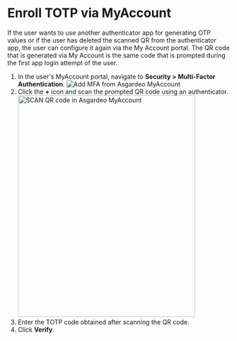 # Enroll TOTP via MyAccount
If the user wants to use another authenticator app for generating OTP values or if the user has deleted the scanned QR from the authenticator app, the user can configure it again via the My Account portal. The QR code that is generated via My Account is the same code that is prompted during the first app login attempt of the user.
 
1. In the user's MyAccount portal, navigate to **Security > Multi-Factor Authentication**.
    <img :src="$withBase('/assets/img/guides/mfa/totp/mfa-via-myaccount.png')" alt="Add MFA from Asgardeo MyAccount">
2. Click the **+** icon and scan the prompted QR code using an authenticator.
    <img :src="$withBase('/assets/img/guides/mfa/totp/scan-qr-code-via-myaccount.png')" alt="SCAN QR code in Asgardeo MyAccount" width=400 height=500>
3. Enter the TOTP code obtained after scanning the QR code.
4. Click **Verify**.